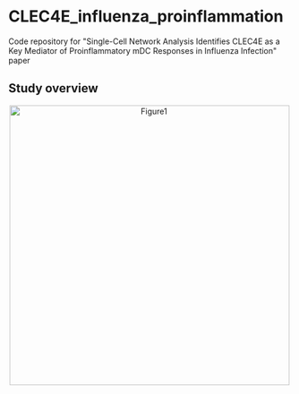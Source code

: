 # CLEC4E_influenza_proinflammation
Code repository for "Single-Cell Network Analysis Identifies CLEC4E as a Key Mediator of Proinflammatory mDC Responses in Influenza Infection" paper

## Study overview
<center><img width="500" alt="Figure1" src="https://github.com/user-attachments/assets/45f2cafd-3239-4498-a325-8f96e94c9119" /></center>
